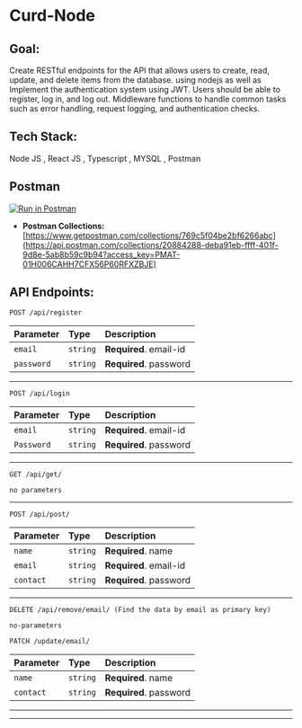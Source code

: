 # Curd-Node

## Goal:

Create RESTful endpoints for the API that allows users to create, read, update, and delete items from the database. using nodejs as well as
Implement the authentication system using JWT. Users should be able to register, log in, and log out.
Middleware functions to handle common tasks such as error handling, request logging, and authentication checks.

## Tech Stack:

Node JS , React JS , Typescript , MYSQL , Postman 

## Postman

[![Run in Postman](https://run.pstmn.io/button.svg)](https://app.getpostman.com/run-collection/20884288-deba91eb-ffff-401f-9d8e-5ab8b59c9b94?action=collection%2Ffork&collection-url=entityId%3D20884288-deba91eb-ffff-401f-9d8e-5ab8b59c9b94%26entityType%3Dcollection%26workspaceId%3D86a49915-1bb2-43b5-a35d-6947d7734355)

- **Postman Collections:** [https://www.getpostman.com/collections/769c5f04be2bf6266abc](https://api.postman.com/collections/20884288-deba91eb-ffff-401f-9d8e-5ab8b59c9b94?access_key=PMAT-01H006CAHH7CFX56P60RFXZBJE)

## API Endpoints:

```http
POST /api/register
```

| Parameter | Type      | Description                                                   |
| :-------- | :-------- | :------------------------------------------------------------ |
| `email`    | `string` | **Required**. email-id |
| `password`    | `string` | **Required**. password |

---

```http
POST /api/login
```

| Parameter | Type      | Description                                                   |
| :-------- | :-------- | :------------------------------------------------------------ |
| `email`    | `string` | **Required**. email-id |
| `Password`    | `string` | **Required**. password |

---

```http
GET /api/get/
```
```
no parameters
```
---

```http
POST /api/post/
```

| Parameter | Type      | Description                                                   |
| :-------- | :-------- | :------------------------------------------------------------ |
| `name`    | `string` | **Required**. name |
| `email`    | `string` | **Required**. email-id |
| `contact`    | `string` | **Required**. password |

---

```http
DELETE /api/remove/email/ (Find the data by email as primary key)
```
```
no-parameters
```


```http
PATCH /update/email/
```
| Parameter | Type      | Description                                                   |
| :-------- | :-------- | :------------------------------------------------------------ |
| `name`    | `string` | **Required**. name |
| `contact`    | `string` | **Required**. password |

---
---
